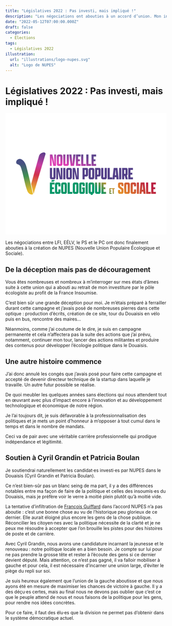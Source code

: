 ```yaml
---
title: "Législatives 2022 : Pas investi, mais impliqué !"
description: "Les négociations ont abouties à un accord d’union. Mon investiture sur la 17ème circonscription saute, pas ma détermination."
date: "2022-05-12T07:00:00.000Z"
draft: false
categories:
  - Élections
tags:
  - Législatives 2022
illustration:
  url: "illustrations/logo-nupes.svg"
  alt: "Logo de NUPES"
---
```


# Législatives 2022 : Pas investi, mais impliqué !

![Logo de la Nouvelle Union Populaire Écologique et Sociale (NUPES)](illustrations/logo-nupes.svg "🖼➡️")

Les négociations entre LFI, EÉLV, le PS et le PC ont donc finalement abouties à la création de NUPES (Nouvelle Union Populaire Écologique et Sociale).

## De la déception mais pas de découragement

Vous êtes nombreuses et nombreux à m’interroger sur mes états d’âmes suite à cette union qui a abouti au retrait de mon investiture par le pôle écologiste au profit de la France Insoumise.

C’est bien sûr une grande déception pour moi. Je m’étais préparé à ferrailler durant cette campagne et j’avais posé de nombreuses pierres dans cette optique : production d’écrits, création de ce site, tour du Douaisis en vélo puis en bus, rencontre des maires...

Néanmoins, comme j’ai coutume de le dire, je suis en campagne permanente et cela n’affectera pas la suite des actions que j’ai prévu, notamment, continuer mon tour, lancer des actions militantes et produire des contenus pour développer l’écologie politique dans le Douaisis.

## Une autre histoire commence

J’ai donc annulé les congés que j’avais posé pour faire cette campagne et accepté de devenir directeur technique de la startup dans laquelle je travaille. Un autre futur possible se réalise.

De quoi meubler les quelques années sans élections qui nous attendent tout en œuvrant avec plus d’impact encore à l’innovation et au développement technologique et économique de notre région.

Je l’ai toujours dit, je suis défavorable à la professionnalisation des politiques et je mets un point d’honneur à m’opposer à tout cumul dans le temps et dans le nombre de mandats.

Ceci va de pair avec une véritable carrière professionnelle qui prodigue indépendance et légitimité.

## Soutien à Cyril Grandin et Patricia Boulan

Je soutiendrai naturellement les candidat·es investi·es par NUPES dans le Douaisis (Cyril Grandin et Patricia Boulan).

Ce n’est bien-sûr pas un blanc seing de ma part, il y a des différences notables entre ma façon de faire de la politique et celles des insoumis·es du Douaisis, mais je préfère voir le verre à moitié plein plutôt qu’à moitié vide.

La tentative d’infiltration de [François Guiffard](./tout-n-est-pas-possible-en-politique) dans l’accord NUPES n’a pas aboutie : c’est une bonne chose au vu de l’historique peu glorieux de ce dernier. Elle aurait éloigné plus encore les gens de la chose publique. Réconcilier les citoyen·nes avec la politique nécessite de la clarté et je ne peux me résoudre à accepter que l’on brouille les pistes pour des histoires de poste et de carrière.

Avec Cyril Grandin, nous avons une candidature incarnant la jeunesse et le renouveau : notre politique locale en a bien besoin. Je compte sur lui pour ne pas prendre la grosse tête et rester à l’écoute des gens si ce dernier devient député. Mais attention, ce n’est pas gagné, il va falloir mobiliser à gauche et pour cela, il est nécessaire d’incarner une union large, d’éviter le piège du repli sur soi.

Je suis heureux également que l’union de la gauche aboutisse et que nous ayons été en mesure de maximiser les chances de victoire à gauche. Il y a des déçu·es certes, mais au final nous ne devons pas oublier que c’est ce que le peuple attend de nous et nous faisons de la politique pour les gens, pour rendre nos idées concrètes.

Pour ce faire, il faut des élu·es que la division ne permet pas d’obtenir dans le système démocratique actuel.
